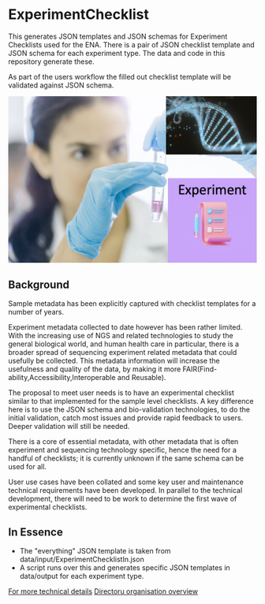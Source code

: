 # ExperimentChecklist
This generates JSON templates and JSON schemas for Experiment Checklists used for the ENA. 
There is a pair of JSON checklist template and JSON schema for each experiment type. 
The data and code in this repository generate these.

As part of the users workflow the filled out checklist template will be validated against JSON schema.


![](docs/ExptChecklistpng.png)

## Background

Sample metadata has been explicitly captured with checklist templates for a number of years.

Experiment metadata collected to date however has been rather limited. With the increasing use of NGS and related technologies to study the general biological world, and human health care in particular, there is a broader spread of sequencing experiment related metadata that could usefully be collected. This metadata information will increase the usefulness and quality of the data, by making it more FAIR(Find-ability,Accessibility,Interoperable and Reusable).

The proposal to meet user needs is to have an experimental checklist similar to that implemented for the sample level checklists. A key difference here is to use the JSON schema and bio-validation technologies, to do the initial validation, catch most issues and provide rapid feedback to users. Deeper validation will still be needed. 

There is a core of essential metadata, with other metadata that is often experiment and sequencing technology specific, hence the need for a handful of checklists; it is currently unknown if the same schema can be used for all. 

User use cases have been collated and some key user and maintenance technical requirements have been developed. In parallel to the technical development, there will need to be work to determine the first wave of experimental checklists.

## In Essence
* The "everything" JSON template is taken from data/input/ExperimentChecklistIn.json
* A script runs over this and generates specific JSON templates in data/output for each experiment type.


[For more technical details](docs/ExperimentChecklistTechnicalDoc.md)
[Directoru organisation overview](docs/directory_organisation_explanation.md)